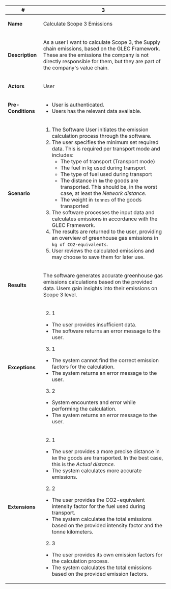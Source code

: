 <!-- Start UC 3 -->
<table>
<thead>
<tr>
<th>#</th>
<th>3</th>
</tr>
</thead>
<tbody>
<tr>
<td>

**Name**

</td>
<td>

Calculate Scope 3 Emissions

</td>
</tr>
<tr>
<td>

**Description**

</td>
<td>

As a user I want to calculate Scope 3, the Supply chain emissions, based on the GLEC Framework. These are the emissions the company is not directly responsible for them, but they are part of the company's value chain.

</td>
</tr>
<tr>
<td>

**Actors**

</td>
<td>

User

</td>
</tr>
<tr>
<td>

**Pre-Conditions**

</td>
<td>

- User is authenticated.
- Users has the relevant data available.

</td>
</tr>
<tr>
<td>

**Scenario**

</td>
<td>

1. The Software User initiates the emission calculation process through the software.
2. The user specifies the minimum set required data. This is required per transport mode and includes:
   - The type of transport (Transport mode)
   - The fuel in `kg` used during transport
   - The type of fuel used during transport
   - The distance in `km` the goods are transported. This should be, in the worst case, at least the *Network distance*.
   - The weight in `tonnes` of the goods transported
3. The software processes the input data and calculates emissions in accordance with the GLEC Framework.
4. The results are returned to the user, providing an overview of greenhouse gas emissions in `kg of CO2-equivalents`.
5. User reviews the calculated emissions and may choose to save them for later use.

</td>
</tr>
<tr>
<td>

**Results**

</td>
<td>

The software generates accurate greenhouse gas emissions calculations based on the provided data. Users gain insights into their emissions on Scope 3 level.

</td>
</tr>
<tr>
<td>

**Exceptions**

</td>
<td>

2. 1
- The user provides insufficient data.
- The software returns an error message to the user.
3. 1
- The system cannot find the correct emission factors for the calculation.
- The system returns an error message to the user.
3. 2
- System encounters and error while performing the calculation.
- The system returns an error message to the user.

</td>
</tr>
<tr>
<td>

**Extensions**

</td>
<td>

2. 1
- The user provides a more precise distance in `km` the goods are transported. In the best case, this is the *Actual distance*.
- The system calculates more accurate emissions.
2. 2
- The user provides the CO2-equivalent intensity factor for the fuel used during transport.
- The system calculates the total emissions based on the provided intensity factor and the tonne kilometers.
2. 3
- The user provides its own emission factors for the calculation process.
- The system calculates the total emissions based on the provided emission factors.

</td>
</tr>
</tbody>
</table>
<!-- END UC3 -->